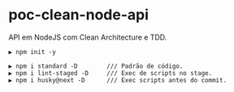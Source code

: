 # poc-clean-node-api

API em NodeJS com Clean Architecture e TDD.

```
▶ npm init -y

▶ npm i standard -D        /// Padrão de código.
▶ npm i lint-staged -D     /// Exec de scripts no stage.
▶ npm i husky@next -D      /// Exec scripts antes do commit.

```
